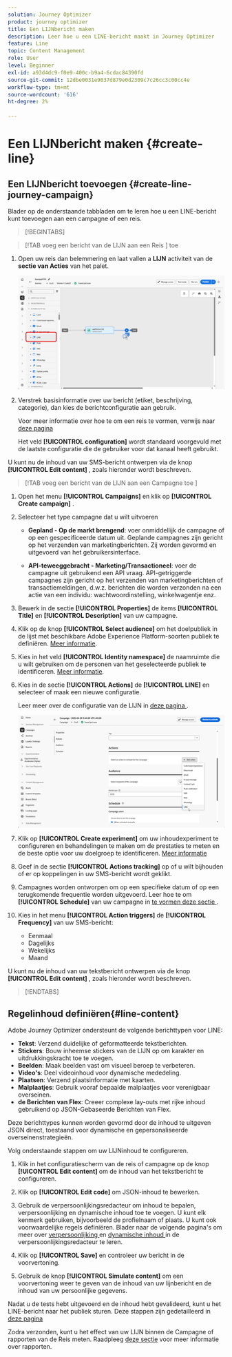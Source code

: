 ```yaml
---
solution: Journey Optimizer
product: journey optimizer
title: Een LIJNbericht maken
description: Leer hoe u een LINE-bericht maakt in Journey Optimizer
feature: Line
topic: Content Management
role: User
level: Beginner
exl-id: a93d4dc9-f0e9-400c-b9a4-6cdac84390fd
source-git-commit: 12dbe0031e9037d879e0d2309c7c26cc3c00cc4e
workflow-type: tm+mt
source-wordcount: '616'
ht-degree: 2%

---
```


# Een LIJNbericht maken {#create-line}

## Een LIJNbericht toevoegen {#create-line-journey-campaign}

Blader op de onderstaande tabbladen om te leren hoe u een LINE-bericht kunt toevoegen aan een campagne of een reis.

>[!BEGINTABS]

>[!TAB  voeg een bericht van de LIJN aan een Reis ] toe

1. Open uw reis dan belemmering en laat vallen a **LIJN** activiteit van de **sectie van Acties** van het palet.

   ![](assets/jo-line-1.png)

1. Verstrek basisinformatie over uw bericht (etiket, beschrijving, categorie), dan kies de berichtconfiguratie aan gebruik.

   Voor meer informatie over hoe te om een reis te vormen, verwijs naar [ deze pagina ](../building-journeys/journey-gs.md)

   Het veld **[!UICONTROL configuration]** wordt standaard voorgevuld met de laatste configuratie die de gebruiker voor dat kanaal heeft gebruikt.

U kunt nu de inhoud van uw SMS-bericht ontwerpen via de knop **[!UICONTROL Edit content]** , zoals hieronder wordt beschreven.

>[!TAB  voeg een bericht van de LIJN aan een Campagne toe ]

1. Open het menu **[!UICONTROL Campaigns]** en klik op **[!UICONTROL Create campaign]** .

1. Selecteer het type campagne dat u wilt uitvoeren

   * **Gepland - Op de markt brengend**: voer onmiddellijk de campagne of op een gespecificeerde datum uit. Geplande campagnes zijn gericht op het verzenden van marketingberichten. Zij worden gevormd en uitgevoerd van het gebruikersinterface.

   * **API-teweeggebracht - Marketing/Transactioneel**: voer de campagne uit gebruikend een API vraag. API-getriggerde campagnes zijn gericht op het verzenden van marketingberichten of transactiemeldingen, d.w.z. berichten die worden verzonden na een actie van een individu: wachtwoordinstelling, winkelwagentje enz.

1. Bewerk in de sectie **[!UICONTROL Properties]** de items **[!UICONTROL Title]** en **[!UICONTROL Description]** van uw campagne.

1. Klik op de knop **[!UICONTROL Select audience]** om het doelpubliek in de lijst met beschikbare Adobe Experience Platform-soorten publiek te definiëren. [Meer informatie](../audience/about-audiences.md).

1. Kies in het veld **[!UICONTROL Identity namespace]** de naamruimte die u wilt gebruiken om de personen van het geselecteerde publiek te identificeren. [Meer informatie](../event/about-creating.md#select-the-namespace).

1. Kies in de sectie **[!UICONTROL Actions]** de **[!UICONTROL LINE]** en selecteer of maak een nieuwe configuratie.

   Leer meer over de configuratie van de LIJN in [ deze pagina ](line-configuration.md).

   ![](assets/campaign-line-1.png)

1. Klik op **[!UICONTROL Create experiment]** om uw inhoudexperiment te configureren en behandelingen te maken om de prestaties te meten en de beste optie voor uw doelgroep te identificeren. [Meer informatie](../content-management/content-experiment.md)

1. Geef in de sectie **[!UICONTROL Actions tracking]** op of u wilt bijhouden of er op koppelingen in uw SMS-bericht wordt geklikt.

1. Campagnes worden ontworpen om op een specifieke datum of op een terugkomende frequentie worden uitgevoerd. Leer hoe te om **[!UICONTROL Schedule]** van uw campagne in [ te vormen deze sectie ](../campaigns/create-campaign.md#schedule).

1. Kies in het menu **[!UICONTROL Action triggers]** de **[!UICONTROL Frequency]** van uw SMS-bericht:

   * Eenmaal
   * Dagelijks
   * Wekelijks
   * Maand

U kunt nu de inhoud van uw tekstbericht ontwerpen via de knop **[!UICONTROL Edit content]** , zoals hieronder wordt beschreven.

>[!ENDTABS]

## Regelinhoud definiëren{#line-content}

Adobe Journey Optimizer ondersteunt de volgende berichttypen voor LINE:

* **Tekst**: Verzend duidelijke of geformatteerde tekstberichten.
* **Stickers**: Bouw inheemse stickers van de LIJN op om karakter en uitdrukkingskracht toe te voegen.
* **Beelden**: Maak beelden vast om visueel beroep te verbeteren.
* **Video&#39;s**: Deel videoinhoud voor dynamische mededeling.
* **Plaatsen**: Verzend plaatsinformatie met kaarten.
* **Malplaatjes**: Gebruik vooraf bepaalde malplaatjes voor verenigbaar overseinen.
* **de Berichten van Flex**: Creeer complexe lay-outs met rijke inhoud gebruikend op JSON-Gebaseerde Berichten van Flex.

Deze berichttypes kunnen worden gevormd door de inhoud te uitgeven JSON direct, toestaand voor dynamische en gepersonaliseerde overseinenstrategieën.

Volg onderstaande stappen om uw LIJNinhoud te configureren.

1. Klik in het configuratiescherm van de reis of campagne op de knop **[!UICONTROL Edit content]** om de inhoud van het tekstbericht te configureren.

1. Klik op **[!UICONTROL Edit code]** om JSON-inhoud te bewerken.

1. Gebruik de verpersoonlijkingsredacteur om inhoud te bepalen, verpersoonlijking en dynamische inhoud toe te voegen. U kunt elk kenmerk gebruiken, bijvoorbeeld de profielnaam of plaats. U kunt ook voorwaardelijke regels definiëren. Blader naar de volgende pagina&#39;s om meer over [ verpersoonlijking ](../personalization/personalize.md) en [ dynamische inhoud ](../personalization/get-started-dynamic-content.md) in de verpersoonlijkingsredacteur te leren.

1. Klik op **[!UICONTROL Save]** en controleer uw bericht in de voorvertoning.

1. Gebruik de knop **[!UICONTROL Simulate content]** om een voorvertoning weer te geven van de inhoud van uw lijnbericht en de inhoud van uw persoonlijke gegevens.

Nadat u de tests hebt uitgevoerd en de inhoud hebt gevalideerd, kunt u het LINE-bericht naar het publiek sturen. Deze stappen zijn gedetailleerd in [ deze pagina ](send-line.md)

Zodra verzonden, kunt u het effect van uw LIJN binnen de Campagne of rapporten van de Reis meten. Raadpleeg [deze sectie](../reports/campaign-global-report-cja.md) voor meer informatie over rapporten.
